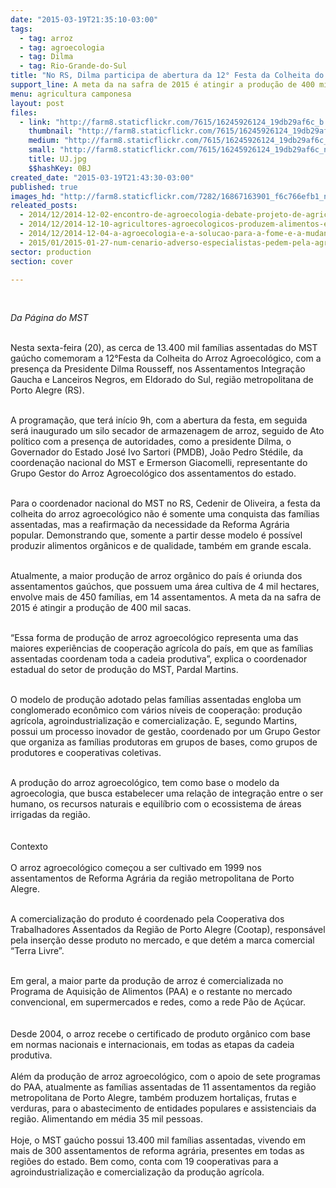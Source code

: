 ```yaml
---
date: "2015-03-19T21:35:10-03:00"
tags:
  - tag: arroz
  - tag: agroecologia
  - tag: Dilma
  - tag: Rio-Grande-do-Sul
title: "No RS, Dilma participa de abertura da 12° Festa da Colheita do Arroz Agroecológico"
support_line: A meta da na safra de 2015 é atingir a produção de 400 mil sacas
menu: agricultura camponesa
layout: post
files:
  - link: "http://farm8.staticflickr.com/7615/16245926124_19db29af6c_b.jpg"
    thumbnail: "http://farm8.staticflickr.com/7615/16245926124_19db29af6c_t.jpg"
    medium: "http://farm8.staticflickr.com/7615/16245926124_19db29af6c_z.jpg"
    small: "http://farm8.staticflickr.com/7615/16245926124_19db29af6c_n.jpg"
    title: UJ.jpg
    $$hashKey: 0BJ
created_date: "2015-03-19T21:43:30-03:00"
published: true
images_hd: "http://farm8.staticflickr.com/7282/16867163901_f6c766efb1_n.jpg"
releated_posts:
  - 2014/12/2014-12-02-encontro-de-agroecologia-debate-projeto-de-agricultura-para-o-pontal.md
  - 2014/12/2014-12-10-agricultores-agroecologicos-produzem-alimentos-e-vendem-para-a-merenda.md
  - 2014/12/2014-12-04-a-agroecologia-e-a-solucao-para-a-fome-e-a-mudanca-climatica.md
  - 2015/01/2015-01-27-num-cenario-adverso-especialistas-pedem-pela-agroecologia.md
sector: production
section: cover

---
```

<p>&nbsp;</p>

<p><em>Da P&aacute;gina do MST&nbsp;</em><br style="color: rgb(34, 34, 34); font-family: arial, sans-serif; font-size: 12.8000001907349px; line-height: normal;" />
&nbsp;</p>

<p>Nesta sexta-feira (20), as cerca de 13.400 mil fam&iacute;lias assentadas do MST ga&uacute;cho comemoram a 12&deg;Festa da Colheita do Arroz Agroecol&oacute;gico, com a presen&ccedil;a da Presidente Dilma Rousseff, nos Assentamentos Integra&ccedil;&atilde;o Gaucha e Lanceiros Negros, em Eldorado do Sul, regi&atilde;o metropolitana de Porto Alegre (RS).<br />
&nbsp;</p>

<p>A programa&ccedil;&atilde;o, que ter&aacute; in&iacute;cio 9h, com a abertura da festa, em seguida ser&aacute; inaugurado um silo secador de armazenagem de arroz, seguido de Ato pol&iacute;tico com a presen&ccedil;a de autoridades, como a presidente Dilma, o Governador do Estado Jos&eacute; Ivo Sartori (PMDB), Jo&atilde;o Pedro St&eacute;dile, da coordena&ccedil;&atilde;o nacional do MST e Ermerson Giacomelli, representante do Grupo Gestor do Arroz Agroecol&oacute;gico dos assentamentos do estado.<br />
&nbsp;</p>

<p>Para o coordenador nacional do MST no RS, Cedenir de Oliveira, a festa da colheita do arroz agroecol&oacute;gico n&atilde;o &eacute; somente uma conquista das fam&iacute;lias assentadas, mas a reafirma&ccedil;&atilde;o da necessidade da Reforma Agr&aacute;ria popular. Demonstrando que, somente a partir desse modelo &eacute; poss&iacute;vel produzir alimentos org&acirc;nicos e de qualidade, tamb&eacute;m em grande escala.<br />
&nbsp;</p>

<p>Atualmente, a maior produ&ccedil;&atilde;o de arroz org&acirc;nico do pa&iacute;s &eacute; oriunda dos assentamentos ga&uacute;chos, que possuem uma &aacute;rea cultiva de 4 mil hectares, envolve mais de 450 fam&iacute;lias, em 14 assentamentos. A meta da na safra de 2015 &eacute; atingir a produ&ccedil;&atilde;o de 400 mil sacas.<br />
&nbsp;</p>

<p>&ldquo;Essa forma de produ&ccedil;&atilde;o de arroz agroecol&oacute;gico representa uma das maiores experi&ecirc;ncias de coopera&ccedil;&atilde;o agr&iacute;cola do pa&iacute;s, em que as fam&iacute;lias assentadas coordenam toda a cadeia produtiva&rdquo;, explica o coordenador estadual do setor de produ&ccedil;&atilde;o do MST, Pardal Martins.<br />
&nbsp;</p>

<p>O modelo de produ&ccedil;&atilde;o adotado pelas fam&iacute;lias assentadas engloba um conglomerado econ&ocirc;mico com v&aacute;rios n&iacute;veis de coopera&ccedil;&atilde;o: produ&ccedil;&atilde;o agr&iacute;cola, agroindustrializa&ccedil;&atilde;o e comercializa&ccedil;&atilde;o. E, segundo Martins, possui um processo inovador de gest&atilde;o, coordenado por um Grupo Gestor que organiza as fam&iacute;lias produtoras em grupos de bases, como grupos de produtores e cooperativas coletivas.<br />
&nbsp;</p>

<p>A produ&ccedil;&atilde;o do arroz agroecol&oacute;gico, tem como base o modelo da agroecologia, que busca estabelecer uma rela&ccedil;&atilde;o de integra&ccedil;&atilde;o entre o ser humano, os recursos naturais e equil&iacute;brio com o ecossistema de &aacute;reas irrigadas da regi&atilde;o.<br />
<br />
<br />
Contexto<br />
<br />
O arroz agroecol&oacute;gico come&ccedil;ou a ser cultivado em 1999 nos assentamentos de Reforma Agr&aacute;ria da regi&atilde;o metropolitana de Porto Alegre.<br />
&nbsp;</p>

<p>A comercializa&ccedil;&atilde;o do produto &eacute; coordenado pela Cooperativa dos Trabalhadores Assentados da Regi&atilde;o de Porto Alegre (Cootap), respons&aacute;vel pela inser&ccedil;&atilde;o desse produto no mercado, e que det&eacute;m a marca comercial &ldquo;Terra Livre&rdquo;.<br />
&nbsp;</p>

<p>Em geral, a maior parte da produ&ccedil;&atilde;o de arroz &eacute; comercializada no Programa de Aquisi&ccedil;&atilde;o de Alimentos (PAA) e o restante no mercado convencional, em supermercados e redes, como a rede P&atilde;o de A&ccedil;&uacute;car.<br />
<br />
<br />
Desde 2004, o arroz recebe o certificado de produto org&acirc;nico com base em normas nacionais e internacionais, em todas as etapas da cadeia produtiva.<br />
<br />
Al&eacute;m da produ&ccedil;&atilde;o de arroz agroecol&oacute;gico, com o apoio de sete programas do PAA, atualmente as fam&iacute;lias assentadas de 11 assentamentos da regi&atilde;o metropolitana de Porto Alegre, tamb&eacute;m produzem hortali&ccedil;as, frutas e verduras, para o abastecimento de entidades populares e assistenciais da regi&atilde;o. Alimentando em m&eacute;dia 35 mil pessoas.<br />
<br />
Hoje, o MST ga&uacute;cho possui 13.400 mil fam&iacute;lias assentadas, vivendo em mais de 300 assentamentos de reforma agr&aacute;ria, presentes em todas as regi&otilde;es do estado. Bem como, conta com 19 cooperativas para a agroindustrializa&ccedil;&atilde;o e comercializa&ccedil;&atilde;o da produ&ccedil;&atilde;o agr&iacute;cola.</p>
